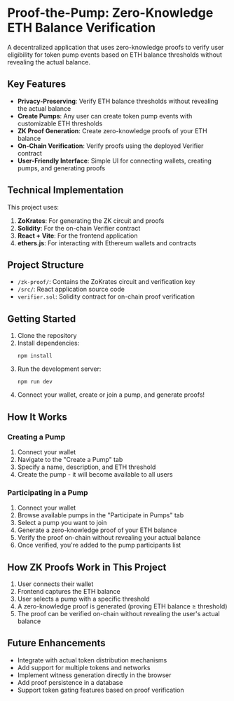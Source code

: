 # Proof-the-Pump: Zero-Knowledge ETH Balance Verification

A decentralized application that uses zero-knowledge proofs to verify user eligibility for token pump events based on ETH balance thresholds without revealing the actual balance.

## Key Features

- **Privacy-Preserving**: Verify ETH balance thresholds without revealing the actual balance
- **Create Pumps**: Any user can create token pump events with customizable ETH thresholds
- **ZK Proof Generation**: Create zero-knowledge proofs of your ETH balance
- **On-Chain Verification**: Verify proofs using the deployed Verifier contract
- **User-Friendly Interface**: Simple UI for connecting wallets, creating pumps, and generating proofs

## Technical Implementation

This project uses:

1. **ZoKrates**: For generating the ZK circuit and proofs
2. **Solidity**: For the on-chain Verifier contract
3. **React + Vite**: For the frontend application
4. **ethers.js**: For interacting with Ethereum wallets and contracts

## Project Structure

- `/zk-proof/`: Contains the ZoKrates circuit and verification key
- `/src/`: React application source code
- `verifier.sol`: Solidity contract for on-chain proof verification

## Getting Started

1. Clone the repository
2. Install dependencies:
   ```
   npm install
   ```
3. Run the development server:
   ```
   npm run dev
   ```
4. Connect your wallet, create or join a pump, and generate proofs!

## How It Works

### Creating a Pump

1. Connect your wallet
2. Navigate to the "Create a Pump" tab
3. Specify a name, description, and ETH threshold
4. Create the pump - it will become available to all users

### Participating in a Pump

1. Connect your wallet
2. Browse available pumps in the "Participate in Pumps" tab
3. Select a pump you want to join
4. Generate a zero-knowledge proof of your ETH balance
5. Verify the proof on-chain without revealing your actual balance
6. Once verified, you're added to the pump participants list

## How ZK Proofs Work in This Project

1. User connects their wallet
2. Frontend captures the ETH balance
3. User selects a pump with a specific threshold
4. A zero-knowledge proof is generated (proving ETH balance ≥ threshold)
5. The proof can be verified on-chain without revealing the user's actual balance

## Future Enhancements

- Integrate with actual token distribution mechanisms
- Add support for multiple tokens and networks
- Implement witness generation directly in the browser
- Add proof persistence in a database
- Support token gating features based on proof verification
